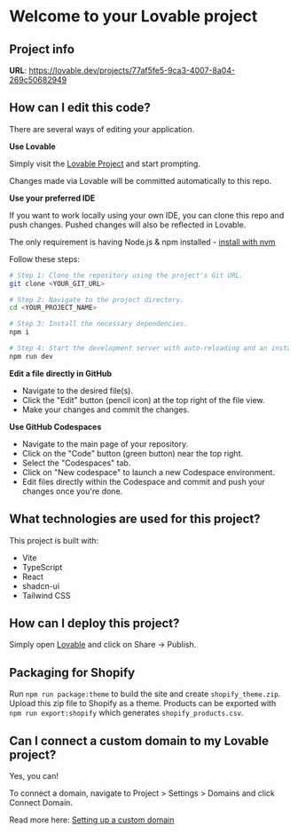 # Welcome to your Lovable project

## Project info

**URL**: https://lovable.dev/projects/77af5fe5-9ca3-4007-8a04-269c50682949

## How can I edit this code?

There are several ways of editing your application.

**Use Lovable**

Simply visit the [Lovable Project](https://lovable.dev/projects/77af5fe5-9ca3-4007-8a04-269c50682949) and start prompting.

Changes made via Lovable will be committed automatically to this repo.

**Use your preferred IDE**

If you want to work locally using your own IDE, you can clone this repo and push changes. Pushed changes will also be reflected in Lovable.

The only requirement is having Node.js & npm installed - [install with nvm](https://github.com/nvm-sh/nvm#installing-and-updating)

Follow these steps:

```sh
# Step 1: Clone the repository using the project's Git URL.
git clone <YOUR_GIT_URL>

# Step 2: Navigate to the project directory.
cd <YOUR_PROJECT_NAME>

# Step 3: Install the necessary dependencies.
npm i

# Step 4: Start the development server with auto-reloading and an instant preview.
npm run dev
```

**Edit a file directly in GitHub**

- Navigate to the desired file(s).
- Click the "Edit" button (pencil icon) at the top right of the file view.
- Make your changes and commit the changes.

**Use GitHub Codespaces**

- Navigate to the main page of your repository.
- Click on the "Code" button (green button) near the top right.
- Select the "Codespaces" tab.
- Click on "New codespace" to launch a new Codespace environment.
- Edit files directly within the Codespace and commit and push your changes once you're done.

## What technologies are used for this project?

This project is built with:

- Vite
- TypeScript
- React
- shadcn-ui
- Tailwind CSS

## How can I deploy this project?

Simply open [Lovable](https://lovable.dev/projects/77af5fe5-9ca3-4007-8a04-269c50682949) and click on Share -> Publish.

## Packaging for Shopify

Run `npm run package:theme` to build the site and create `shopify_theme.zip`.
Upload this zip file to Shopify as a theme. Products can be exported with
`npm run export:shopify` which generates `shopify_products.csv`.

## Can I connect a custom domain to my Lovable project?

Yes, you can!

To connect a domain, navigate to Project > Settings > Domains and click Connect Domain.

Read more here: [Setting up a custom domain](https://docs.lovable.dev/tips-tricks/custom-domain#step-by-step-guide)
